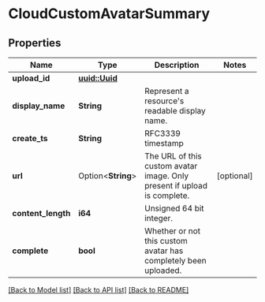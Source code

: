 # CloudCustomAvatarSummary

## Properties

Name | Type | Description | Notes
------------ | ------------- | ------------- | -------------
**upload_id** | [**uuid::Uuid**](uuid::Uuid.md) |  | 
**display_name** | **String** | Represent a resource's readable display name. | 
**create_ts** | **String** | RFC3339 timestamp | 
**url** | Option<**String**> | The URL of this custom avatar image. Only present if upload is complete. | [optional]
**content_length** | **i64** | Unsigned 64 bit integer. | 
**complete** | **bool** | Whether or not this custom avatar has completely been uploaded. | 

[[Back to Model list]](../README.md#documentation-for-models) [[Back to API list]](../README.md#documentation-for-api-endpoints) [[Back to README]](../README.md)


